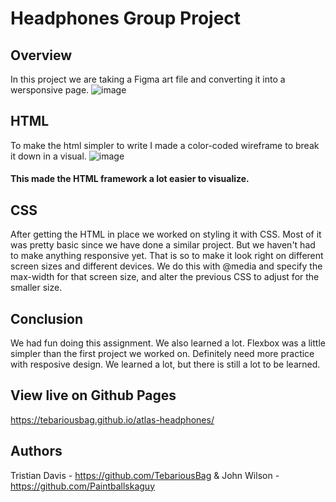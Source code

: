 # Headphones Group Project

## Overview
In this project we are taking a Figma art file and converting it into a wersponsive page.
![image](https://github.com/user-attachments/assets/ae69551f-e2c9-49e1-b371-523a4324f905)


## HTML
To make the html simpler to write I made a color-coded wireframe to break it down in a visual.
![image](https://github.com/user-attachments/assets/84dcc011-c453-4b02-8691-211913a47d65)
#### This made the HTML framework a lot easier to visualize.

## CSS
After getting the HTML in place we worked on styling it with CSS. Most of it was pretty basic since we have done a similar project. But we haven't had to make anything responsive yet. That is so to make it look right on different screen sizes and different devices. We do this with @media and specify the max-width for that screen size, and alter the previous CSS to adjust for the smaller size.

## Conclusion
We had fun doing this assignment. We also learned a lot. Flexbox was a little simpler than the first project we worked on. Definitely need more practice with resposive design. We learned a lot, but there is still a lot to be learned.

## View live on Github Pages
https://tebariousbag.github.io/atlas-headphones/

## Authors
Tristian Davis - https://github.com/TebariousBag &
John Wilson - https://github.com/Paintballskaguy
